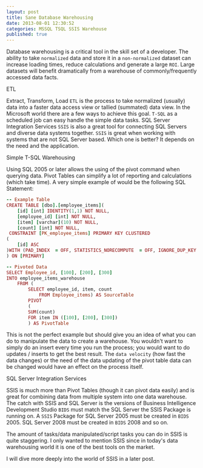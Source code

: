 ```yaml
---
layout: post
title: Sane Database Warehousing
date: 2013-08-01 12:30:52
categories: MSSQL TSQL SSIS Warehouse
published: true
---
```


Database warehousing is a critical tool in the skill set of a developer.  The ability to take `normalized` data and store it in a `non-normalized` dataset can increase loading times, reduce calculations and generate a large `ROI`.  Large datasets will benefit dramatically from a warehouse of commonly/frequently accessed data facts.

ETL

Extract, Transform, Load `ETL` is the process to take normalized (usually) data into a faster data access view or tallied (summated) data view.  In the Microsoft world there are a few ways to achieve this goal.  `T-SQL` as a scheduled job can easy handle the simple data tasks.  SQL Server Integration Services `SSIS` is also a great tool for connecting SQL Servers and diverse data systems together.  `SSIS` is great when working with systems that are not SQL Server based.  Which one is better?  It depends on the need and the application.

Simple T-SQL Warehousing

Using SQL 2005 or later allows the using of the pivot command when querying data.  Pivot Tables can simplify a lot of reporting and calculations (which take time).  A very simple example of would be the following SQL Statement:
 
```ruby
-- Example Table
CREATE TABLE [dbo].[employee_items](
    [id] [int] IDENTITY(1,1) NOT NULL,
    [employee_id] [int] NOT NULL,
	[item] [varchar](10) NOT NULL,
	[count] [int] NOT NULL,
 CONSTRAINT [PK_employee_items] PRIMARY KEY CLUSTERED 
(
	[id] ASC
)WITH (PAD_INDEX  = OFF, STATISTICS_NORECOMPUTE  = OFF, IGNORE_DUP_KEY = OFF, ALLOW_ROW_LOCKS  = ON, ALLOW_PAGE_LOCKS  = ON) ON [PRIMARY]
) ON [PRIMARY]

-- Pivoted Data
SELECT Employee_id, [100], [200], [300] 
INTO employee_items_warehouse
    FROM (
        SELECT employee_id, item, count
            FROM Employee_items) AS SourceTable
        PIVOT
        (
        SUM(count)
        FOR item IN ([100], [200], [300])
        ) AS PivotTable
```

This is not the perfect example but should give you an idea of what you can do to manipulate the data to create a warehouse.  You wouldn't want to simply do an insert every time you run the process; you would want to do updates / inserts to get the best result.  The `data velocity` (how fast the data changes) or the need of the data updating of the pivot table data can be changed would have an effect on the process itself.  

SQL Server Integration Services

SSIS is much more than Pivot Tables (though it can pivot data easily) and is great for combining data from multiple system into one data warehouse.  The catch with SSIS and SQL Server is the versions of Business Intelligence Development Studio `BIDS` must match the SQL Server the SSIS Package is running on.  A `SSIS` Package for SQL Server 2005 must be created in `BIDS` 2005.  SQL Server 2008 must be created in `BIDS` 2008 and so on.

The amount of tasks/data manipulated/script tasks you can do in SSIS is quite staggering.  I only wanted to mention SSIS since in today's data warehousing world it is one of the best tools on the market.  

I will dive more deeply into the world of SSIS in a later post.